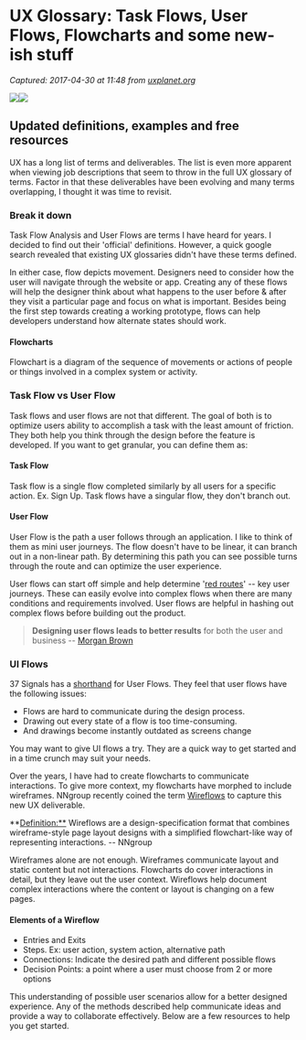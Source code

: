 # UX Glossary: Task Flows, User Flows, Flowcharts and some new-ish stuff

_Captured: 2017-04-30 at 11:48 from [uxplanet.org](https://uxplanet.org/ux-glossary-task-flows-user-flows-flowcharts-and-some-new-ish-stuff-2321044d837d?source=userActivityShare-c79006fee040-1493545710)_

![](https://cdn-images-1.medium.com/freeze/max/30/1*qmVykXG9WeYhmB_kgSPkRw.png?q=20)![](https://cdn-images-1.medium.com/max/800/1*qmVykXG9WeYhmB_kgSPkRw.png)

## Updated definitions, examples and free resources

UX has a long list of terms and deliverables. The list is even more apparent when viewing job descriptions that seem to throw in the full UX glossary of terms. Factor in that these deliverables have been evolving and many terms overlapping, I thought it was time to revisit.

### Break it down

Task Flow Analysis and User Flows are terms I have heard for years. I decided to find out their 'official' definitions. However, a quick google search revealed that existing UX glossaries didn't have these terms defined.

In either case, flow depicts movement. Designers need to consider how the user will navigate through the website or app. Creating any of these flows will help the designer think about what happens to the user before & after they visit a particular page and focus on what is important. Besides being the first step towards creating a working prototype, flows can help developers understand how alternate states should work.

#### Flowcharts

Flowchart is a diagram of the sequence of movements or actions of people or things involved in a complex system or activity.

### Task Flow vs User Flow

Task flows and user flows are not that different. The goal of both is to optimize users ability to accomplish a task with the least amount of friction. They both help you think through the design before the feature is developed. If you want to get granular, you can define them as:

#### Task Flow

Task flow is a single flow completed similarly by all users for a specific action. Ex. Sign Up. Task flows have a singular flow, they don't branch out.

#### User Flow

User Flow is the path a user follows through an application. I like to think of them as mini user journeys. The flow doesn't have to be linear, it can branch out in a non-linear path. By determining this path you can see possible turns through the route and can optimize the user experience.

User flows can start off simple and help determine '[red routes](http://www.userfocus.co.uk/articles/redroutes.html)' -- key user journeys. These can easily evolve into complex flows when there are many conditions and requirements involved. User flows are helpful in hashing out complex flows before building out the product.

> **Designing user flows leads to better results** for both the user and business -- [Morgan Brown](https://www.smashingmagazine.com/2012/01/stop-designing-pages-start-designing-flows/)

### UI Flows

37 Signals has a [shorthand](https://signalvnoise.com/posts/1926-a-shorthand-for-designing-ui-flows) for User Flows. They feel that user flows have the following issues:

  * Flows are hard to communicate during the design process.
  * Drawing out every state of a flow is too time-consuming.
  * And drawings become instantly outdated as screens change

You may want to give UI flows a try. They are a quick way to get started and in a time crunch may suit your needs.

Over the years, I have had to create flowcharts to communicate interactions. To give more context, my flowcharts have morphed to include wireframes. NNgroup recently coined the term [Wireflows](https://www.nngroup.com/articles/wireflows/) to capture this new UX deliverable.

**[Definition:**](https://www.nngroup.com/articles/wireflows/) Wireflows are a design-specification format that combines wireframe-style page layout designs with a simplified flowchart-like way of representing interactions. -- NNgroup

Wireframes alone are not enough. Wireframes communicate layout and static content but not interactions. Flowcharts do cover interactions in detail, but they leave out the user context. Wireflows help document complex interactions where the content or layout is changing on a few pages.

#### Elements of a Wireflow

  * Entries and Exits
  * Steps. Ex: user action, system action, alternative path
  * Connections: Indicate the desired path and different possible flows
  * Decision Points: a point where a user must choose from 2 or more options

This understanding of possible user scenarios allow for a better designed experience. Any of the methods described help communicate ideas and provide a way to collaborate effectively. Below are a few resources to help you get started.
